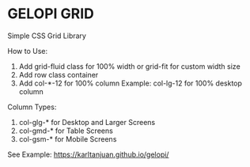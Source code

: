 # GELOPI GRID
Simple CSS Grid Library

How to Use:

1. Add grid-fluid class for 100% width or grid-fit for custom width size
2. Add row class container
3. Add col-*-12 for 100% column
	Example: col-lg-12 for 100% desktop column


Column Types:
1. col-glg-* for Desktop and Larger Screens
2. col-gmd-* for Table Screens
3. col-gsm-* for Mobile Screens

See Example:
https://karltanjuan.github.io/gelopi/
